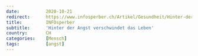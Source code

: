 ```yaml
---
date:          2020-10-21
redirect:      https://www.infosperber.ch/Artikel/Gesundheit/Hinter-der-Angst-verschwindet-das-Leben
title:         INFOsperber
subtitle:      'Hinter der Angst verschwindet das Leben'
country:       CH
categories:    [Mensch]
tags:          [angst]
---
```

